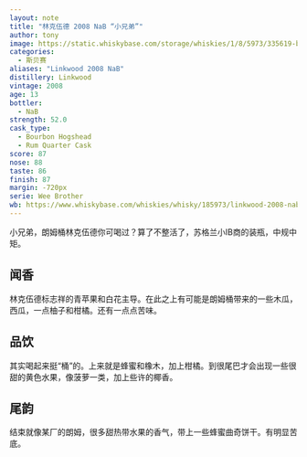 ```yaml
---
layout: note
title: "林克伍德 2008 NaB “小兄弟”"
author: tony
image: https://static.whiskybase.com/storage/whiskies/1/8/5973/335619-big.jpg
categories:
  - 斯贝赛
aliases: "Linkwood 2008 NaB"
distillery: Linkwood
vintage: 2008
age: 13
bottler:
  - NaB
strength: 52.0
cask_type:
  - Bourbon Hogshead 
  - Rum Quarter Cask
score: 87
nose: 88
taste: 86
finish: 87
margin: -720px
serie: Wee Brother
wb: https://www.whiskybase.com/whiskies/whisky/185973/linkwood-2008-nab
---
```

小兄弟，朗姆桶林克伍德你可喝过？算了不整活了，苏格兰小IB商的装瓶，中规中矩。

## 闻香
林克伍德标志祥的青苹果和白花主导。在此之上有可能是朗姆桶带来的一些木瓜，西瓜，一点柚子和柑橘。还有一点点苦味。

## 品饮
其实喝起来挺“桶”的。上来就是蜂蜜和橡木，加上柑橘。到很尾巴才会出现一些很甜的黄色水果，像菠萝一类，加上些许的椰香。

## 尾韵
结束就像某厂的朗姆，很多甜热带水果的香气，带上一些蜂蜜曲奇饼干。有明显苦底。
